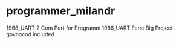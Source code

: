 # programmer_milandr
1968_UART
2 Com Port for Programm 1986_UART
Ferst Big Project govnocod included
